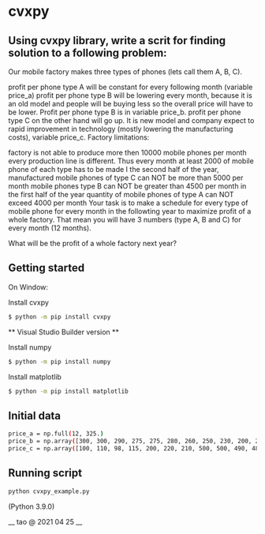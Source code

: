 # cvxpy
## Using cvxpy library, write a scrit for finding solution to a following problem:

Our mobile factory makes three types of phones (lets call them A, B, C).

profit per phone type A will be constant for every following month (variable price_a)
profit per phone type B will be lowering every month, because it is an old model and people will be buying less so the overall price will have to be lower. Profit per phone type B is in variable price_b.
profit per phone type C on the other hand will go up. It is new model and company expect to rapid improvement in technology (mostly lowering the manufacturing costs), variable price_c.
Factory limitations:

factory is not able to produce more then 10000 mobile phones per month
every production line is different. Thus every month at least 2000 of mobile phone of each type has to be made
I the second half of the year, manufactured mobile phones of type C can NOT be more than 5000 per month
mobile phones type B can NOT be greater than 4500 per month
in the first half of the year quantity of mobile phones of type A can NOT exceed 4000 per month
Your task is to make a schedule for every type of mobile phone for every month in the followting year to maximize profit of a whole factory. That mean you will have 3 numbers (type A, B and C) for every month (12 months).

What will be the profit of a whole factory next year?

## Getting started
On Window:
 
Install cvxpy

```bash
$ python -m pip install cvxpy
``` 
** Visual Studio Builder version **

Install numpy


```bash
$ python -m pip install numpy
``` 
Install matplotlib

```bash
$ python -m pip install matplotlib
``` 
## Initial data
```bash
price_a = np.full(12, 325.)
price_b = np.array([300, 300, 290, 275, 275, 280, 260, 250, 230, 200, 210, 190.])
price_c = np.array([100, 110, 98, 115, 200, 220, 210, 500, 500, 490, 487, 550.])
```
## Running script

```bash
python cvxpy_example.py
``` 
(Python 3.9.0)

__ tao @ 2021 04 25 __
